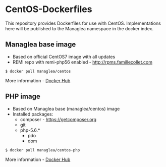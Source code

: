 # CentOS-Dockerfiles
This repository provides Dockerfiles for use with CentOS. Implementations here will be published to the Managlea namespace in the docker index.

## Managlea base image
 * Based on official CentOS7 image with all updates
 * REMI repo with remi-php56 enabled - http://rpms.famillecollet.com
```
$ docker pull managlea/centos
```
More information - [Docker Hub](https://hub.docker.com/r/managlea/centos/)

## PHP image
 * Based on Managlea base (managlea/centos) image
 * Installed packages:
   * composer - https://getcomposer.org
   * git
   * php-5.6.*
     * pdo
     * dom
```
$ docker pull managlea/centos-php
```
More information - [Docker Hub](https://hub.docker.com/r/managlea/centos-php/)
